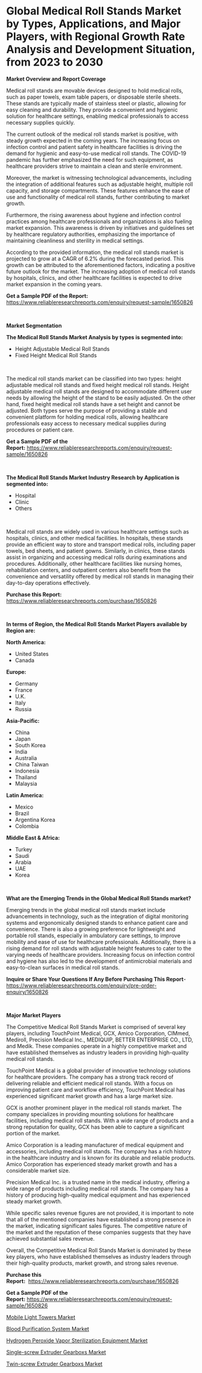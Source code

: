 <p><h1>Global Medical Roll Stands Market by Types, Applications, and Major Players, with Regional Growth Rate Analysis and Development Situation, from 2023 to 2030</h1></p><p><strong>Market Overview and Report Coverage</strong></p>
<p><p>Medical roll stands are movable devices designed to hold medical rolls, such as paper towels, exam table papers, or disposable sterile sheets. These stands are typically made of stainless steel or plastic, allowing for easy cleaning and durability. They provide a convenient and hygienic solution for healthcare settings, enabling medical professionals to access necessary supplies quickly.</p><p>The current outlook of the medical roll stands market is positive, with steady growth expected in the coming years. The increasing focus on infection control and patient safety in healthcare facilities is driving the demand for hygienic and easy-to-use medical roll stands. The COVID-19 pandemic has further emphasized the need for such equipment, as healthcare providers strive to maintain a clean and sterile environment.</p><p>Moreover, the market is witnessing technological advancements, including the integration of additional features such as adjustable height, multiple roll capacity, and storage compartments. These features enhance the ease of use and functionality of medical roll stands, further contributing to market growth.</p><p>Furthermore, the rising awareness about hygiene and infection control practices among healthcare professionals and organizations is also fueling market expansion. This awareness is driven by initiatives and guidelines set by healthcare regulatory authorities, emphasizing the importance of maintaining cleanliness and sterility in medical settings.</p><p>According to the provided information, the medical roll stands market is projected to grow at a CAGR of 6.2% during the forecasted period. This growth can be attributed to the aforementioned factors, indicating a positive future outlook for the market. The increasing adoption of medical roll stands by hospitals, clinics, and other healthcare facilities is expected to drive market expansion in the coming years.</p></p>
<p><strong>Get a Sample PDF of the Report:</strong> <a href="https://www.reliableresearchreports.com/enquiry/request-sample/1650826">https://www.reliableresearchreports.com/enquiry/request-sample/1650826</a></p>
<p>&nbsp;</p>
<p><strong>Market Segmentation</strong></p>
<p><strong>The Medical Roll Stands Market Analysis by types is segmented into:</strong></p>
<p><ul><li>Height Adjustable Medical Roll Stands</li><li>Fixed Height Medical Roll Stands</li></ul></p>
<p>&nbsp;</p>
<p><p>The medical roll stands market can be classified into two types: height adjustable medical roll stands and fixed height medical roll stands. Height adjustable medical roll stands are designed to accommodate different user needs by allowing the height of the stand to be easily adjusted. On the other hand, fixed height medical roll stands have a set height and cannot be adjusted. Both types serve the purpose of providing a stable and convenient platform for holding medical rolls, allowing healthcare professionals easy access to necessary medical supplies during procedures or patient care.</p></p>
<p><strong>Get a Sample PDF of the Report:</strong>&nbsp;<a href="https://www.reliableresearchreports.com/enquiry/request-sample/1650826">https://www.reliableresearchreports.com/enquiry/request-sample/1650826</a></p>
<p>&nbsp;</p>
<p><strong>The Medical Roll Stands Market Industry Research by Application is segmented into:</strong></p>
<p><ul><li>Hospital</li><li>Clinic</li><li>Others</li></ul></p>
<p>&nbsp;</p>
<p><p>Medical roll stands are widely used in various healthcare settings such as hospitals, clinics, and other medical facilities. In hospitals, these stands provide an efficient way to store and transport medical rolls, including paper towels, bed sheets, and patient gowns. Similarly, in clinics, these stands assist in organizing and accessing medical rolls during examinations and procedures. Additionally, other healthcare facilities like nursing homes, rehabilitation centers, and outpatient centers also benefit from the convenience and versatility offered by medical roll stands in managing their day-to-day operations effectively.</p></p>
<p><strong>Purchase this Report:</strong>&nbsp; <a href="https://www.reliableresearchreports.com/purchase/1650826">https://www.reliableresearchreports.com/purchase/1650826</a></p>
<p>&nbsp;</p>
<p><strong>In terms of Region, the Medical Roll Stands Market Players available by Region are:</strong></p>
<p>
    <p> <strong> North America: </strong>
        <ul>
            <li>United States</li>
            <li>Canada</li>
        </ul>
        </p> 
    <p> <strong> Europe: </strong>
        <ul>
            <li>Germany</li>
            <li>France</li>
            <li>U.K.</li>
            <li>Italy</li>
            <li>Russia</li>
        </ul>
        </p> 
    <p> <strong> Asia-Pacific: </strong>
        <ul>
            <li>China</li>
            <li>Japan</li>
            <li>South Korea</li>
            <li>India</li>
            <li>Australia</li>
            <li>China Taiwan</li>
            <li>Indonesia</li>
            <li>Thailand</li>
            <li>Malaysia</li>
        </ul>
        </p> 
    <p> <strong> Latin America: </strong>
        <ul>
            <li>Mexico</li>
            <li>Brazil</li>
            <li>Argentina Korea</li>
            <li>Colombia</li>
        </ul>
        </p> 
    <p> <strong> Middle East & Africa: </strong>
        <ul>
            <li>Turkey</li>
            <li>Saudi</li>
            <li>Arabia</li>
            <li>UAE</li>
            <li>Korea</li>
        </ul>
    </p>
    </p>
<p>&nbsp;</p>
<p><strong>What are the Emerging Trends in the Global Medical Roll Stands market?</strong></p>
<p><p>Emerging trends in the global medical roll stands market include advancements in technology, such as the integration of digital monitoring systems and ergonomically designed stands to enhance patient care and convenience. There is also a growing preference for lightweight and portable roll stands, especially in ambulatory care settings, to improve mobility and ease of use for healthcare professionals. Additionally, there is a rising demand for roll stands with adjustable height features to cater to the varying needs of healthcare providers. Increasing focus on infection control and hygiene has also led to the development of antimicrobial materials and easy-to-clean surfaces in medical roll stands.</p></p>
<p><strong>Inquire or Share Your Questions If Any Before Purchasing This Report</strong>- <a href="https://www.reliableresearchreports.com/enquiry/pre-order-enquiry/1650826">https://www.reliableresearchreports.com/enquiry/pre-order-enquiry/1650826</a></p>
<p>&nbsp;</p>
<p><strong>Major Market Players</strong></p>
<p><p>The Competitive Medical Roll Stands Market is comprised of several key players, including TouchPoint Medical, GCX, Amico Corporation, CIMmed, Mediroll, Precision Medical Inc., MEDIQUIP, BETTER ENTERPRISE CO., LTD, and Medik. These companies operate in a highly competitive market and have established themselves as industry leaders in providing high-quality medical roll stands.</p><p>TouchPoint Medical is a global provider of innovative technology solutions for healthcare providers. The company has a strong track record of delivering reliable and efficient medical roll stands. With a focus on improving patient care and workflow efficiency, TouchPoint Medical has experienced significant market growth and has a large market size. </p><p>GCX is another prominent player in the medical roll stands market. The company specializes in providing mounting solutions for healthcare facilities, including medical roll stands. With a wide range of products and a strong reputation for quality, GCX has been able to capture a significant portion of the market. </p><p>Amico Corporation is a leading manufacturer of medical equipment and accessories, including medical roll stands. The company has a rich history in the healthcare industry and is known for its durable and reliable products. Amico Corporation has experienced steady market growth and has a considerable market size.</p><p>Precision Medical Inc. is a trusted name in the medical industry, offering a wide range of products including medical roll stands. The company has a history of producing high-quality medical equipment and has experienced steady market growth. </p><p>While specific sales revenue figures are not provided, it is important to note that all of the mentioned companies have established a strong presence in the market, indicating significant sales figures. The competitive nature of the market and the reputation of these companies suggests that they have achieved substantial sales revenue. </p><p>Overall, the Competitive Medical Roll Stands Market is dominated by these key players, who have established themselves as industry leaders through their high-quality products, market growth, and strong sales revenue.</p></p>
<p><strong>Purchase this Report:</strong>&nbsp;&nbsp;<a href="https://www.reliableresearchreports.com/purchase/1650826">https://www.reliableresearchreports.com/purchase/1650826</a></p>
<p></p>
<p><strong>Get a Sample PDF of the Report:</strong>&nbsp;<a href="https://www.reliableresearchreports.com/enquiry/request-sample/1650826">https://www.reliableresearchreports.com/enquiry/request-sample/1650826</a></p>
<p><p><a href="https://www.linkedin.com/pulse/mobile-light-towers-market-size-growth-forecast-from-2023-swx0e/">Mobile Light Towers Market</a></p><p><a href="https://medium.com/@albertakoss2023/blood-purification-system-market-size-cagr-trends-2024-2030-9fc001944e2f">Blood Purification System Market</a></p><p><a href="https://medium.com/@kellielakin_97357/hydrogen-peroxide-vapor-sterilization-equipment-market-size-growth-forecast-2023-2030-7706183e4b60">Hydrogen Peroxide Vapor Sterilization Equipment Market</a></p><p><a href="https://github.com/pizolina/Market-Research-Report-List-1/blob/main/single-screw-extruder-gearboxs-market.md">Single-screw Extruder Gearboxs Market</a></p><p><a href="https://github.com/sofayahoo2023/Market-Research-Report-List-1/blob/main/twin-screw-extruder-gearboxs-market.md">Twin-screw Extruder Gearboxs Market</a></p></p>